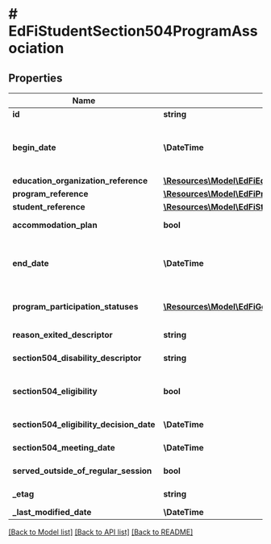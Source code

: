 # # EdFiStudentSection504ProgramAssociation

## Properties

Name | Type | Description | Notes
------------ | ------------- | ------------- | -------------
**id** | **string** |  | [optional]
**begin_date** | **\DateTime** | The earliest date the student is involved with the program. Typically, this is the date the student becomes eligible for the program.  Note: Date interpretation may vary. Ed-Fi recommends inclusive dates, but states may define dates as inclusive or exclusive. For calculations, align with local guidelines. |
**education_organization_reference** | [**\Resources\Model\EdFiEducationOrganizationReference**](EdFiEducationOrganizationReference.md) |  |
**program_reference** | [**\Resources\Model\EdFiProgramReference**](EdFiProgramReference.md) |  |
**student_reference** | [**\Resources\Model\EdFiStudentReference**](EdFiStudentReference.md) |  |
**accommodation_plan** | **bool** | Indicates whether student has a Section 504 accommodation plan. | [optional]
**end_date** | **\DateTime** | The month, day, and year on which the student exited the program or stopped receiving services.  Note: Date interpretation may vary. Ed-Fi recommends inclusive dates, but states may define dates as inclusive or exclusive. For calculations, align with local guidelines. | [optional]
**program_participation_statuses** | [**\Resources\Model\EdFiGeneralStudentProgramAssociationProgramParticipationStatus[]**](EdFiGeneralStudentProgramAssociationProgramParticipationStatus.md) | An unordered collection of generalStudentProgramAssociationProgramParticipationStatuses. The status of the student&#39;s program participation. | [optional]
**reason_exited_descriptor** | **string** | The reason the student left the program within a school or district. | [optional]
**section504_disability_descriptor** | **string** | Defines one or more disabilities student has that qualifies them for a Section 504 plan. | [optional]
**section504_eligibility** | **bool** | Indicates whether student has a disability, either temporary or permenant, that qualifies student for Section 504 consideration. Selection of FALSE for this boolean is equivalent to marking student as &#39;Did Not Qualify&#39;. |
**section504_eligibility_decision_date** | **\DateTime** | The month, day, and year on which the Section 504 eligibility decision is made. | [optional]
**section504_meeting_date** | **\DateTime** | The month, day, and year on which the meeting with student&#39;s parent/guardian held to discuss the 504 eligibility of the student. | [optional]
**served_outside_of_regular_session** | **bool** | Indicates whether the student received services during the summer session or between sessions. | [optional]
**_etag** | **string** | A unique system-generated value that identifies the version of the resource. | [optional]
**_last_modified_date** | **\DateTime** | The date and time the resource was last modified. | [optional]

[[Back to Model list]](../../README.md#models) [[Back to API list]](../../README.md#endpoints) [[Back to README]](../../README.md)

